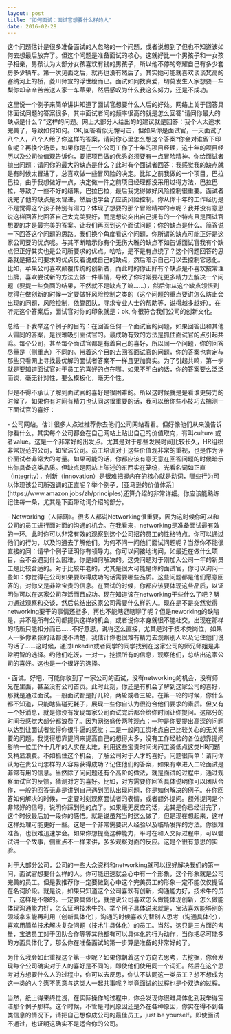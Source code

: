 ```yaml
---
layout: post
title: "如何面试：面试官想要什么样的人"
date: 2016-02-28
---
```


这个问题估计是很多准备面试的人忽略的一个问题，或者说想到了但也不知道该如何去想最后放弃了。但这个问题是准备面试的核心。这就好比一个男孩子和一女孩子相亲，男孩认为大部分女孩喜欢有钱的男孩子，所以他不停的夸耀自己有多少套房多少辆车。第一次见面之后，就再也没有然后了。其实她可能就喜欢谈谈梵高的塞纳河上的桥，菱川师宣的浮世绘而已。面试如同找真爱，切莫发生人家想要一车梨你却辛辛苦苦送人家一车苹果，然后感叹为什么我这么努力，还是不成功。
<P> 这里说一个例子来简单讲讲知道了面试官想要什么人后的好处。网络上关于回答具体面试问题的答案很多，其中面试者问的频率很高的就是怎么回答“请问你最大的缺点是什么？”这样的问题。网上大部分人给出的的建议就是回答：我个人太追求完美了，导致如何如何。OK,回答看似无懈可击，但如果你是面试官，一天面试了八个人，八个人给了你这样的答案，请问你心里怎么想这个答案?你会对谁留下印象呢？再换个场景，如果你是在一个公司工作了十年的项目经理，这十年的项目经历以及公司价值观告诉你，要把项目做的优秀必须要有一点冒险精神。你给面试者抛出问题：请问你的最大的缺点是什么？此时有个面试者回答：我感觉我的缺点就是有时候太冒进了，总喜欢做一些冒风险的决定。比如之前我做的一个项目，巴拉巴拉，由于我想做好一点，决定做一件之前项目经理都没采用过得方法，巴拉巴拉，导致了一些不好的结果，巴拉巴拉，最后我觉得做好风险控制很重要。面试者说完了他的缺点是太冒进，然后也学会了应该风险控制。你从你十年的工作经历是不是觉得这个孩子特别有潜力？体现了想要的那个冒险精神的点呢？我并没有意思说这样回答比回答自己太完美要好，而是想说突出自己拥有的一个特点且是面试官想要的才是最完美的答案。让我们再回到这个面试问题：你的缺点是什么。简答说一下回答这个问题的思路。我们换个角度看这个问题，你所谓的缺点可能正好是这家公司要的优点呢。与其不断暗示你有个无伤大雅的缺点不如告诉面试官我有个缺点但正好其实也是公司所要求的优点。哈哈，是不是有点绕了？这个问题回答的思路就是把公司要求的优点反着说成自己的缺点，然后暗示自己可以去控制它恶化。比如，苹果公司喜欢颠覆传统的创新者，而此时的你正好有个缺点是不喜欢按常理出牌，喜欢尝试新的方法去做一件事情，导致了你时常要花更多精力去解决一个问题（要提一些负面的结果，不然就不是缺点了嘛……），然后你从这个缺点领悟到觉得在做创新的时候一定要做好风险控制之类的（这个问题的重点要讲怎么防止会出现的问题，风险控制，依靠团队，寻求专业人士的帮助等，说得越多越好）。在听完这个答案后，面试官对你的印象就是：ok, 你很符合我们公司的创新文化。</P>
<P> 总结一下我举这个例子的目的：在回答任何一个面试官的问题，如果回答出和其他人雷同的答案，是很难吸引面试官的。最成功有效的方法是抓住面试官的点引起共鸣。每个公司，甚至每个面试官都是有着自己的喜好，所以同一个问题，你的回答尽量是（侧重点）不同的。带着这个目的去回答面试官的问题，你的答案也肯定与那些只看网上寻找最优解的面试者答案不一样且更加真实。为了引起共鸣，第一步就是要知道面试官对于员工的喜好的点在哪。如果不明白的话，你的答案要么泛泛而谈，毫无针对性，要么模板化，毫无个性。</P>
<p>但是不得不承认了解到面试官的喜好是很困难的。所以这时候就是是看谁更努力的时候了。如果你有时间有精力也认同这很重要的话，我可以给你些小技巧去揣测一下面试官的喜好：<p/>
<p> - 公司网站。估计很多人点过推荐你去他们公司网站看看。但好像他们从来没告诉你看什么。其实每个公司都会在自己网站上贴出自己的价值取向，有叫culture 或者value。这是一个非常好的出发点。尤其是对于那些发展时间比较长久，HR组织非常规范的公司，如宝洁公司。员工培训对于这些价值观非常的重视，也是作为评价面试者非常大的考量。如果可能的话，你都应该有意无意在回答问题的时候暗示出你具备这类品质。但缺点是网站上陈述的东西实在笼统，光看名词如正直（integrity），创新（innovation）是很难把握内在的核心就是动词，哪些行为可以体现该公司所强调的正直呢？举个例子，[亚马逊的价值体系](https://www.amazon.jobs/zh/principles)还算介绍的非常详细。你应该能熟练记住每一条，尤其是下面带动词介绍的部分。</p>
<p> - Networking（人际网）。很多人都说Networking很重要，因为这时候你可以和公司的员工进行面对面的沟通的机会。在我看来，networking是准备面试最有效的一环。此时你可以非常有效的观察到这个公司招的员工的性格特点。你可以通过他们的行为，以及沟通去了解他们。为何不问一问他们面试问题呢？当然你不能很直接的问：请举个例子证明你有领导力。你可以间接地询问，如最近在做什么项目，会不会遇到什么困难，你是如何解决的。这类问题对于刚加入公司一年的新员工是比较合适的。对于比较年老的，尤其是很大可能是你的面试官，你可以询问一些如：你觉得在公司如果要取得成功的话需要哪些品质。这些问题都是他们愿意回答的，对你又是非常宝贵的信息。在面试的时候，你都应该要体现这些品质，以证明你可以在这家公司存活而且成功。现在知道该在networking干些什么了吧？努力通过观察和交谈，然后总结出这家公司需要什么样的人。现在是不是突然觉得networking要干的事情还挺多，再也不能瞎逛瞎聊了呢？但是neworking的缺陷是，并不是所有公司都提供这样的机会，或者说你本身就很不能社交，出现在那样的场所只能扣分而已……不好意思，说得这么直接，尤其是对于技术类岗位，如果人一多你紧张的话都说不清楚，我估计你也很难有精力去观察别人以及记住他们说的话了……这时候，通过linkedin或者同学的同学找到在这家公司的师兄师姐是非常明智的选择。约他们吃饭，一对一，挖掘所有的信息，观察他们，总结出这家公司的喜好。这也是一个很好的选择。</p>
<p> - 面试。好吧，可能你收到了一家公司的面试，没有networking的机会，没有师兄在里面，甚至没有公司首页。此时此刻，你还是有机会了解到这家公司的喜好，那就是通过面试。一般面试都是好几轮，两轮或者三轮。在第一轮的时候，你什么都不知道，只能瞎猫碰死耗子，展现一些你自认为很符合他们要求的素质。但又有一个好消息，就是你没有发现每家公司面试完后都会给你时间让你提问。这部分的时间我感觉大部分都浪费了。因为网络盛传两种观点：一种是你要提出高深的问题以达到让面试者觉得你很牛逼的感觉；二是一般问工资地点自己比较关心的无关紧要的问题。我觉得想靠提问来提高自己的想得太多，没有工作经验的各位想靠提问影响一位工作十几年的人实在太难，利用这些宝贵时间询问工资低点这类HR问题又稍显浪费。不如抓住这个机会，了解公司对于人才的喜好。问题很简单：请问你认为在贵公司怎样的人容易获得成功？记住他们的答案，如果有幸进入二轮面试是非常有用的信息。当然除了问问题还有个高阶的做法，就是面试的过程中，通过观察面试官的反馈，猜测对方的喜好。比如，对方需要你回答具体说明你可以团队合作，一般的回答无非是讲到自己遇到团队出现问题，你是如何解决的例子。在你回答如何解决的时候，一定要时刻观察面试者的表情，或者额外提问。额外提问是个非常好的信号，说明你踩到他的点了。如果毫无反应的话，尤其是你已经讲完了，这个时候最后加一段你的感悟。就是说虽然当时这么做了，但是现在想起来，这样这样处理可能更好一些。这是一个非常需要识人经验以及临场发挥的方法。你很难准备，也很难迅速学会。如果你想提高这种能力，平时在和人交际过程中，可以尝试讲一个故事，侧重点不一样来讲，多多观察对面的反应。这是个很有意思的实验。</p>

<p> 对于大部分公司，公司的一些大众资料和networking就可以很好解决我们的第一问，面试官想要什么样的人。你可能迅速就会心中有一个形象，这个形象就是公司完美的员工。但是我推荐你一定要做到心中这个完美员工的形象一定不能仅仅提留在名词阶段。就是说，如果只知道这个公司喜欢有创新，沟通能力好，技术牛的员工，这样是不够的。一定要具体化，就是说公司喜欢怎么做能体现创新，怎么做能体现沟通能力好，怎么证明技术牛的。举个例子具体说来就是，宝洁喜欢能够别的领域拿来能再利用（创新具体化），沟通的时候喜欢先替别人思考（沟通具体化），喜欢用简单技术解决复杂问题（技术牛具体化）的员工。当然，这只是三方面的考量，宝洁员工对于团队合作等等其他都有可以具体化的行为动作，当你把尽可能多的方面具体化了，那么你在准备面试的第一步算是准备的非常好的了。</p>
<p>为什么我会如此重视这个第一步呢？如果你朝着这个方向去思考，去挖掘，你会发现每个公司确实对于人的喜好是不同的，即使他们使用同一个词汇。然后在这个思考对方想要什么人的过程中，你可以去反思，你认不认同这一类员工？想不想成为这一类的人？愿不愿意与这类人一起共事呢？毕竟面试的过程也是个双选的过程。</p>
<p>当然，纸上得来终觉浅，在实际操作的过程中，你会发现你很难具体化到我举得宝洁那个例子那样。这个时候，不管是时间原因还是外在各种原因，你实在得不到各类信息的情况下，请把自己想像成公司的最佳员工，just be yourself。即使面试不通过，也证明这确实不是适合你的公司。</p>
